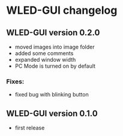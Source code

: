 # WLED-GUI changelog

## WLED-GUI version 0.2.0
- moved images into image folder
- added some comments
- expanded window width
- PC Mode is turned on by default

### Fixes:
- fixed bug with blinking button

## WLED-GUI version 0.1.0
- first release